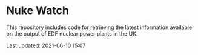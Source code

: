 # Nuke Watch

This repository includes code for retrieving the latest information available on the output of EDF nuclear power plants in the UK.

Last updated: 2021-06-10 15:07